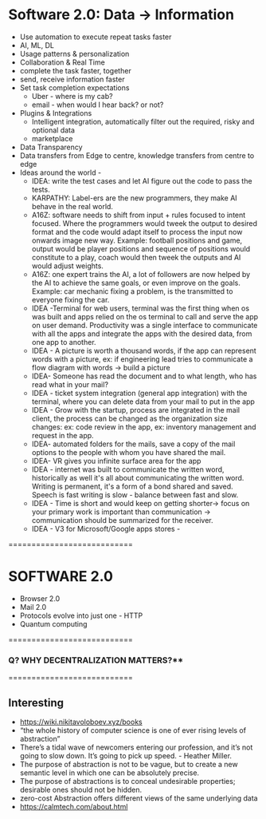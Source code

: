       

# Software 2.0: Data -> Information

-   Use automation to execute repeat tasks faster
-   AI, ML, DL
-   Usage patterns & personalization
-   Collaboration & Real Time
-   complete the task faster, together
-   send, receive information faster
-   Set task completion expectations
	-   Uber - where is my cab?
	-   email - when would I hear back? or not?
-   Plugins & Integrations
	-   Intelligent integration, automatically filter out the required, risky and optional data
	-   marketplace
-   Data Transparency
-   Data transfers from Edge to centre, knowledge transfers from centre to edge
-   Ideas around the world - 
	-   IDEA: write the test cases and let AI figure out the code to pass the tests. 
	-   KARPATHY: Label-ers are the new programmers, they make AI behave in the real world. 
	-   A16Z: software needs to shift from input + rules focused to intent focused. Where the programmers would tweek the output to desired format and the code would adapt itself to process the input now onwards image new way. Example: football positions and game, output would be player positions and sequence of positions would constitute to a play, coach would then tweek the outputs and AI would adjust weights. 
	-   A16Z: one expert trains the AI, a lot of followers are now helped by the AI to achieve the same goals, or even improve on the goals. Example: car mechanic fixing a problem, is the transmitted to everyone fixing the car. 
	-   IDEA -Terminal for web users, terminal was the first thing when os was built and apps relied on the os terminal to call and serve the app on user demand. Productivity was a single interface to communicate with all the apps and integrate the apps with the desired data, from one app to another. 
	-   IDEA - A picture is worth a thousand words, if the app can represent words with a picture, ex: if engineering lead tries to communicate a flow diagram with words -> build a picture
	-   IDEA- Someone has read the document and to what length, who has read what in your mail?
	-   IDEA - ticket system integration (general app integration) with the terminal, where you can delete data from your mail to put in the app
	-   IDEA - Grow with the startup, process are integrated in the mail client, the process can be changed as the organization size changes: ex: code review in the app, ex: inventory management and request in the app. 
	-   IDEA- automated folders for the mails, save a copy of the mail options to the people with whom you have shared the mail. 
	-   IDEA- VR gives you infinite surface area for the app
	-   IDEA - internet was built to communicate the written word, historically as well it's all about communicating the written word. Writing is permanent, it's a form of a bond shared and saved. Speech is fast writing is slow - balance between fast and slow. 
	-   IDEA - Time is short and would keep on getting shorter-> focus on your primary work is important than communication -> communication should be summarized for the receiver. 
	-   IDEA - V3 for Microsoft/Google apps stores - 

===========================  

# SOFTWARE 2.0

- Browser 2.0
- Mail 2.0
- Protocols evolve into just one - HTTP
- Quantum computing 

===========================

### Q? WHY DECENTRALIZATION MATTERS?**

===========================

## Interesting

- https://wiki.nikitavoloboev.xyz/books
- “the whole history of computer science is one of ever rising levels of abstraction” 
- There’s a tidal wave of newcomers entering our profession, and it’s not going to slow down. It’s going to pick up speed. - Heather Miller.
- The purpose of abstraction is not to be vague, but to create a new semantic level in which one can be absolutely precise.
- The purpose of abstractions is to conceal undesirable properties; desirable ones should not be hidden.
- zero-cost Abstraction offers different views of the same underlying data
- https://calmtech.com/about.html
